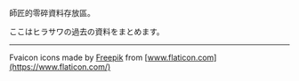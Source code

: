 師匠的零碎資料存放區。

ここはヒラサワの過去の資料をまとめます。

---

Fvaicon icons made by [Freepik](http://www.freepik.com/) from [www.flaticon.com](https://www.flaticon.com/)
